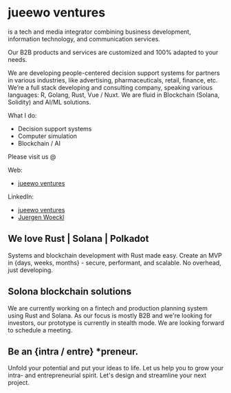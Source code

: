 # jueewo ventures

is a tech and media integrator combining business development, information technology, and communication services. 

Our B2B products and services are customized and 100% adapted to your needs. 

We are developing people-centered decision support systems for partners in various industries, like advertising, pharmaceuticals, retail, finance, etc.
We’re a full stack developing and consulting company, speaking various languages: R, Golang, Rust, Vue / Nuxt. 
We are fluid in Blockchain (Solana, Solidity) and AI/ML solutions. 

What I do:
* Decision support systems
* Computer simulation
* Blockchain / AI 

Please visit us @

Web:
* [jueewo ventures](https://jwvntrs.com) 

LinkedIn: 
* [jueewo ventures](https://www.linkedin.com/company/jwvntrs)
* [Juergen Woeckl](https://www.linkedin.com/in/juergen-woeckl)



## We love Rust | Solana | Polkadot

Systems and blockchain development with Rust made easy. Create an MVP in {days, weeks, months} - secure, performant, and scalable. 
No overhead, just developing.


## Solona blockchain solutions 

We are currently working on a fintech and production planning system using Rust and Solana. As our focus is mostly B2B and we're looking for investors, our prototype is currently in stealth mode. We are looking forward to schedule a meeting.


## Be an {intra / entre} *preneur.

Unfold your potential and put your ideas to life. Let us help you to grow your intra- and entrepreneurial spirit. Let's design and streamline your next project. 
